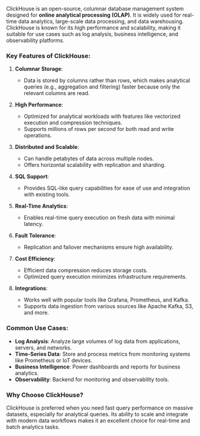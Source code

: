 ClickHouse is an open-source, columnar database management system designed for **online analytical processing (OLAP)**. It is widely used for real-time data analytics, large-scale data processing, and data warehousing. ClickHouse is known for its high performance and scalability, making it suitable for use cases such as log analysis, business intelligence, and observability platforms.

### Key Features of ClickHouse:

1. **Columnar Storage**:
    - Data is stored by columns rather than rows, which makes analytical queries (e.g., aggregation and filtering) faster because only the relevant columns are read.

2. **High Performance**:
    - Optimized for analytical workloads with features like vectorized execution and compression techniques.
    - Supports millions of rows per second for both read and write operations.

3. **Distributed and Scalable**:    
    - Can handle petabytes of data across multiple nodes.
    - Offers horizontal scalability with replication and sharding.

4. **SQL Support**:
    - Provides SQL-like query capabilities for ease of use and integration with existing tools.

5. **Real-Time Analytics**:    
    - Enables real-time query execution on fresh data with minimal latency.

6. **Fault Tolerance**:    
    - Replication and failover mechanisms ensure high availability.

7. **Cost Efficiency**:
    - Efficient data compression reduces storage costs.
    - Optimized query execution minimizes infrastructure requirements.

8. **Integrations**:    
    - Works well with popular tools like Grafana, Prometheus, and Kafka.
    - Supports data ingestion from various sources like Apache Kafka, S3, and more.

### Common Use Cases:

- **Log Analysis**: Analyze large volumes of log data from applications, servers, and networks.
- **Time-Series Data**: Store and process metrics from monitoring systems like Prometheus or IoT devices.
- **Business Intelligence**: Power dashboards and reports for business analytics.
- **Observability**: Backend for monitoring and observability tools.

### Why Choose ClickHouse?

ClickHouse is preferred when you need fast query performance on massive datasets, especially for analytical queries. Its ability to scale and integrate with modern data workflows makes it an excellent choice for real-time and batch analytics tasks.